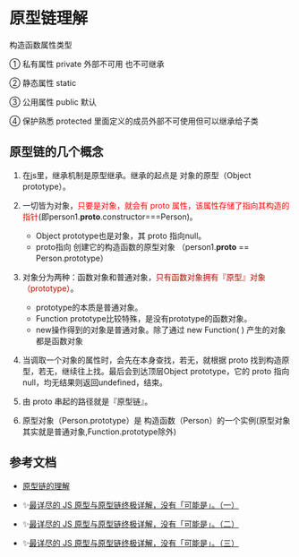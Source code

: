 # 原型链理解

构造函数属性类型

① 私有属性 private 外部不可用 也不可继承

② 静态属性 static  

③ 公用属性 public 默认

④ 保护熟悉  protected  里面定义的成员外部不可使用但可以继承给子类

## 原型链的几个概念

1. 在js里，继承机制是原型继承。继承的起点是 对象的原型（Object prototype）。

2. 一切皆为对象，<font color="red">只要是对象，就会有 proto 属性，该属性存储了指向其构造的指针</font>(即person1.__proto__.constructor===Person)。
    + Object prototype也是对象，其 proto 指向null。
    + proto指向 创建它的构造函数的原型对象 （person1.__proto__ == Person.prototype）

3. 对象分为两种：函数对象和普通对象，<font color="bule">只有函数对象拥有『原型』对象（prototype）</font>。
    + prototype的本质是普通对象。
    + Function prototype比较特殊，是没有prototype的函数对象。
    + new操作得到的对象是普通对象。除了通过 new Function( ) 产生的对象都是函数对象

4. 当调取一个对象的属性时，会先在本身查找，若无，就根据 proto 找到构造原型，若无，继续往上找。最后会到达顶层Object prototype，它的 proto 指向null，均无结果则返回undefined，结束。

5. 由 proto 串起的路径就是『原型链』。

6. 原型对象（Person.prototype）是 构造函数（Person）的一个实例(原型对象其实就是普通对象,Function.prototype除外)

## 参考文档

+ [原型链的理解](https://www.jianshu.com/p/17b2d4dd6867)

+ ✨[最详尽的 JS 原型与原型链终极详解，没有「可能是」。（一）](https://www.jianshu.com/p/dee9f8b14771)

+ ✨[最详尽的 JS 原型与原型链终极详解，没有「可能是」。（二）](https://www.jianshu.com/p/652991a67186)

+ ✨[最详尽的 JS 原型与原型链终极详解，没有「可能是」。（三）](https://www.jianshu.com/p/a4e1e7b6f4f8)
